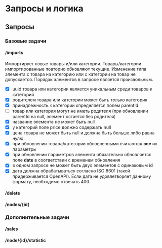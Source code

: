 
# Запросы и логика

## Запросы

### Базовые задачи

#### /imports

Импортирует новые товары и/или категории. Товары/категории импортированные повторно обновляют текущие. Изменение типа элемента с товара на категорию или с категории на товар не допускается. Порядок элементов в запросе является произвольным.

- [x] uuid товара или категории является уникальным среди товаров и категорий
- [x] родителем товара или категории может быть только категория
- [x] принадлежность к категории определяется полем parentId
- [ ] товар или категория могут не иметь родителя (при обновлении parentId на null, элемент остается без родителя)
- [x] название элемента не может быть null
- [x] у категорий поле price должно содержать null
- [x] цена товара не может быть null и должна быть больше либо равна нулю.
- [x] при обновлении товара/категории обновленными считаются **все** их параметры
- [x] при обновлении параметров элемента обязательно обновляется поле **date** в соответствии с временем обновления
- [x] в одном запросе не может быть двух элементов с одинаковым id
- [x] дата должна обрабатываться согласно ISO 8601 (такой придерживается OpenAPI). Если дата не удовлетворяет данному формату, необходимо отвечать 400.

#### /delete

#### /nodes/{id}

### Дополнительные задачи

#### /sales

#### /node/{id}/statistic